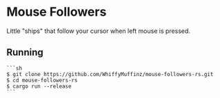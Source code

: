 # Mouse Followers

Little "ships" that follow your cursor when left mouse is pressed.

## Running

    ```sh
    $ git clone https://github.com/WhiffyMuffinz/mouse-followers-rs.git
    $ cd mouse-followers-rs
    $ cargo run --release
    ```
